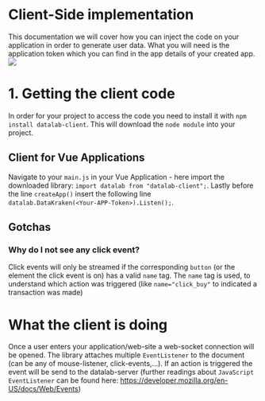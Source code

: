 # Client-Side implementation

This documentation we will cover how you can inject the code on your application in order to generate user data.
What you will need is the application token which you can find in the app details of your created app.
![](http://localhost:8000/markdown/resources/app_token.png)

# 1. Getting the client code
In order for your project to access the code you need to install it with `npm install datalab-client`. This will download the `node module` into your project. 


## Client for Vue Applications
Navigate to your `main.js` in your Vue Application - here import the downloaded library: `import datalab from "datalab-client";`. Lastly before the line `createApp()` insert the following line<br>
`datalab.DataKraken(<Your-APP-Token>).Listen();`.


## Gotchas
### Why do I not see any click event?
Click events will only be streamed if the corresponding `button` (or the element the click event is on) has a valid `name` tag. The `name` tag is used, to understand which action was triggered (like `name="click_buy"` to indicated a transaction was made) 

# What the client is doing
Once a user enters your application/web-site a web-socket connection will be opened. The library attaches multiple `EventListener` to the document (can be any of mouse-listener, click-events,...). If an action is triggered the event will be send to the datalab-server (further readings about `JavaScript EventListener` can be found here: https://developer.mozilla.org/en-US/docs/Web/Events)


